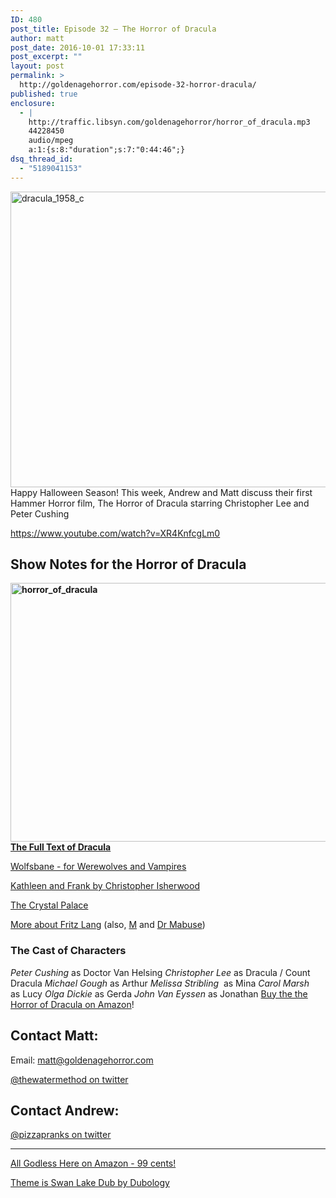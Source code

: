 ```yaml
---
ID: 480
post_title: Episode 32 – The Horror of Dracula
author: matt
post_date: 2016-10-01 17:33:11
post_excerpt: ""
layout: post
permalink: >
  http://goldenagehorror.com/episode-32-horror-dracula/
published: true
enclosure:
  - |
    http://traffic.libsyn.com/goldenagehorror/horror_of_dracula.mp3
    44228450
    audio/mpeg
    a:1:{s:8:"duration";s:7:"0:44:46";}
dsq_thread_id:
  - "5189041153"
---
```

<img class="aligncenter size-full wp-image-481" src="http://goldenagehorror.com/wp-content/uploads/2016/10/Dracula_1958_c.jpg" alt="dracula_1958_c" width="866" height="473" />
Happy Halloween Season! This week, Andrew and Matt discuss their first Hammer Horror film, The Horror of Dracula starring Christopher Lee and Peter Cushing

<!--more-->

https://www.youtube.com/watch?v=XR4KnfcgLm0
<h2>Show Notes for the Horror of Dracula</h2>
<strong><img class="size-full wp-image-482 aligncenter" src="http://goldenagehorror.com/wp-content/uploads/2016/10/horror_of_dracula.jpg" alt="horror_of_dracula" width="535" height="414" /><a href="http://www.gutenberg.org/ebooks/345">The Full Text of Dracula</a></strong>

<a href="http://www.vampires.com/wolfsbane-for-werewolves-and-vampires/">Wolfsbane - for Werewolves and Vampires</a>

<a href="http://amzn.to/2du2khm">Kathleen and Frank by Christopher Isherwood</a>

<a href="https://en.wikipedia.org/wiki/The_Crystal_Palace">The Crystal Palace</a>

<a href="http://goldenagehorror.com/fritz-lang/">More about Fritz Lang</a> (also, <a href="http://goldenagehorror.com/episode-11-m/">M</a> and <a href="http://goldenagehorror.com/episode-10-testament-dr-mabuse/">Dr Mabuse</a>)
<h3><strong>The Cast of Characters</strong></h3>
<em>Peter Cushing</em> as Doctor Van Helsing
<em>Christopher Lee</em> as Dracula / Count Dracula
<em>Michael Gough</em> as Arthur
<em>Melissa Stribling</em>  as Mina
<em>Carol Marsh</em> as Lucy
<em>Olga Dickie</em> as Gerda
<em>John Van Eyssen</em> as Jonathan
<a href="http://amzn.to/2dP6ZuT">Buy the the Horror of Dracula on Amazon</a>!
<h2>Contact Matt:</h2>
Email: <a href="mailto:matt@goldenagehorror.com">matt@goldenagehorror.com</a>

<a href="https://twitter.com/thewatermethod">@thewatermethod on twitter</a>
<h2>Contact Andrew:</h2>
<a href="https://twitter.com/pizzapranks">@pizzapranks on twitter</a>

<hr />

<a href="http://amzn.to/2bda082">All Godless Here on Amazon - 99 cents!</a>

<a href="https://soundcloud.com/dubology-2/du-swan-lake-dub">Theme is Swan Lake Dub by Dubology</a>